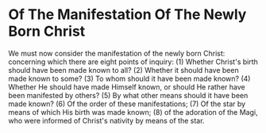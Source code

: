 # Of The Manifestation Of The Newly Born Christ

We must now consider the manifestation of the newly born Christ: concerning which there are eight points of inquiry:
(1) Whether Christ's birth should have been made known to all?
(2) Whether it should have been made known to some?
(3) To whom should it have been made known?
(4) Whether He should have made Himself known, or should He rather have been manifested by others?
(5) By what other means should it have been made known?
(6) Of the order of these manifestations;
(7) Of the star by means of which His birth was made known;
(8) of the adoration of the Magi, who were informed of Christ's nativity by means of the star.